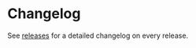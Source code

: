 # Changelog

See [releases](https://github.com/stateful/vscode-marquee/releases) for a detailed changelog on every release.
